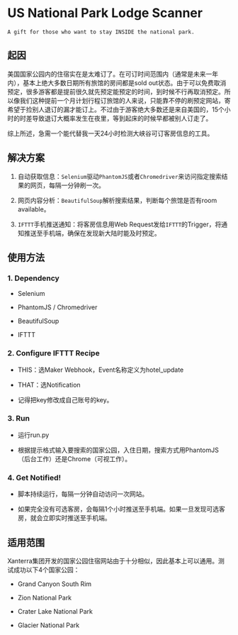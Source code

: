 # US National Park Lodge Scanner

```
A gift for those who want to stay INSIDE the national park.
```


## 起因

美国国家公园内的住宿实在是太难订了。在可订时间范围内（通常是未来一年内），基本上绝大多数日期所有旅馆的房间都是sold out状态。由于可以免费取消预定，很多游客都是提前很久就先预定能预定的时间，到时候不行再取消预定。所以像我们这种提前一个月计划行程订旅馆的人来说，只能靠不停的刷预定网站，寄希望于捡别人退订的漏才能订上。不过由于游客绝大多数还是来自美国的，15个小时的时差导致退订大概率发生在夜里，等到起床的时候早都被别人订走了。

综上所述，急需一个能代替我一天24小时检测大峡谷可订客房信息的工具。


## 解决方案


1. 自动获取信息：`Selenium`驱动`PhantomJS`或者`Chromedriver`来访问指定搜索结果的网页，每隔一分钟刷一次。

2. 网页内容分析：`BeautifulSoup`解析搜索结果，判断每个旅馆是否有room available。

3. `IFTTT`手机推送通知：将客房信息用Web Request发给`IFTTT`的Trigger，将通知推送至手机端，确保在发现新大陆时能及时预定。


## 使用方法


### 1. Dependency

- Selenium

- PhantomJS / Chromedriver

- BeautifulSoup

- IFTTT
    
### 2. Configure IFTTT Recipe


- THIS：选Maker Webhook，Event名称定义为hotel_update

- THAT：选Notification

- 记得把key修改成自己账号的key。

    
### 3. Run

- 运行run.py

- 根据提示格式输入要搜索的国家公园，入住日期，搜索方式用PhantomJS（后台工作）还是Chrome（可视工作）。

### 4. Get Notified!

- 脚本持续运行，每隔一分钟自动访问一次网站。

- 如果完全没有可选客房，会每隔1个小时推送至手机端。如果一旦发现可选客房，就会立即实时推送至手机端。


## 适用范围

Xanterra集团开发的国家公园住宿网站由于十分相似，因此基本上可以通用。测试成功以下4个国家公园：

- Grand Canyon South Rim

- Zion National Park

- Crater Lake National Park

- Glacier National Park
